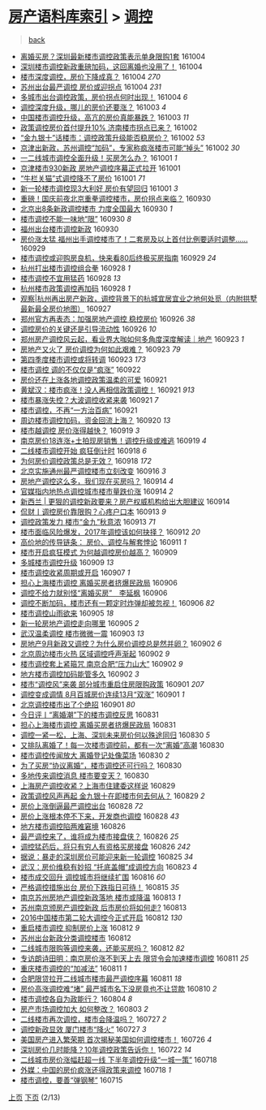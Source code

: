 [房产语料库索引](../../README.md)  > [调控](调控.md)
====
> [back](../README.md)

- [离婚买房？深圳最新楼市调控政策表示单身限购1套](http://jkwz.applinzi.com/ittc/6885272262382453765.html#%E7%A6%BB%E5%A9%9A%E4%B9%B0%E6%88%BF%EF%BC%9F%E6%B7%B1%E5%9C%B3%E6%9C%80%E6%96%B0%E6%A5%BC%E5%B8%82%E8%B0%83%E6%8E%A7%E6%94%BF%E7%AD%96%E8%A1%A8%E7%A4%BA%E5%8D%95%E8%BA%AB%E9%99%90%E8%B4%AD1%E5%A5%97) 161004  
- [深圳楼市调控新政重磅加码，这回离婚也没用了！](http://jkwz.applinzi.com/ittc/6885267354371490821.html#%E6%B7%B1%E5%9C%B3%E6%A5%BC%E5%B8%82%E8%B0%83%E6%8E%A7%E6%96%B0%E6%94%BF%E9%87%8D%E7%A3%85%E5%8A%A0%E7%A0%81%EF%BC%8C%E8%BF%99%E5%9B%9E%E7%A6%BB%E5%A9%9A%E4%B9%9F%E6%B2%A1%E7%94%A8%E4%BA%86%EF%BC%81) 161004  
- [楼市深度调控，房价下降成真？](http://jkwz.applinzi.com/ittc/6885084765027304452.html#%E6%A5%BC%E5%B8%82%E6%B7%B1%E5%BA%A6%E8%B0%83%E6%8E%A7%EF%BC%8C%E6%88%BF%E4%BB%B7%E4%B8%8B%E9%99%8D%E6%88%90%E7%9C%9F%EF%BC%9F) 161004 *270* 
- [苏州出台最严调控 房价或迎拐点](http://jkwz.applinzi.com/ittc/6885105429742355461.html#%E8%8B%8F%E5%B7%9E%E5%87%BA%E5%8F%B0%E6%9C%80%E4%B8%A5%E8%B0%83%E6%8E%A7+%E6%88%BF%E4%BB%B7%E6%88%96%E8%BF%8E%E6%8B%90%E7%82%B9) 161004 *231* 
- [多城市出台调控政策，房价拐点何时出现！](http://jkwz.applinzi.com/ittc/6885091180802475013.html#%E5%A4%9A%E5%9F%8E%E5%B8%82%E5%87%BA%E5%8F%B0%E8%B0%83%E6%8E%A7%E6%94%BF%E7%AD%96%EF%BC%8C%E6%88%BF%E4%BB%B7%E6%8B%90%E7%82%B9%E4%BD%95%E6%97%B6%E5%87%BA%E7%8E%B0%EF%BC%81) 161004 *6* 
- [调控深度升级，哪儿的房价还要涨？](http://jkwz.applinzi.com/ittc/6884372020384498693.html#%E8%B0%83%E6%8E%A7%E6%B7%B1%E5%BA%A6%E5%8D%87%E7%BA%A7%EF%BC%8C%E5%93%AA%E5%84%BF%E7%9A%84%E6%88%BF%E4%BB%B7%E8%BF%98%E8%A6%81%E6%B6%A8%EF%BC%9F) 161003 *4* 
- [中国楼市调控升级，高亢的房价真能暴跌？](http://jkwz.applinzi.com/ittc/6884685331466552324.html#%E4%B8%AD%E5%9B%BD%E6%A5%BC%E5%B8%82%E8%B0%83%E6%8E%A7%E5%8D%87%E7%BA%A7%EF%BC%8C%E9%AB%98%E4%BA%A2%E7%9A%84%E6%88%BF%E4%BB%B7%E7%9C%9F%E8%83%BD%E6%9A%B4%E8%B7%8C%EF%BC%9F) 161003 *11* 
- [政策调控房价首付提升10% 济南楼市拐点已来？](http://jkwz.applinzi.com/ittc/6884541618081760261.html#%E6%94%BF%E7%AD%96%E8%B0%83%E6%8E%A7%E6%88%BF%E4%BB%B7%E9%A6%96%E4%BB%98%E6%8F%90%E5%8D%8710%25+%E6%B5%8E%E5%8D%97%E6%A5%BC%E5%B8%82%E6%8B%90%E7%82%B9%E5%B7%B2%E6%9D%A5%EF%BC%9F) 161002  
- [“金九银十”话楼市：调控政策升级能否稳房价？](http://jkwz.applinzi.com/ittc/6884374017225524228.html#%E2%80%9C%E9%87%91%E4%B9%9D%E9%93%B6%E5%8D%81%E2%80%9D%E8%AF%9D%E6%A5%BC%E5%B8%82%EF%BC%9A%E8%B0%83%E6%8E%A7%E6%94%BF%E7%AD%96%E5%8D%87%E7%BA%A7%E8%83%BD%E5%90%A6%E7%A8%B3%E6%88%BF%E4%BB%B7%EF%BC%9F) 161002 *53* 
- [京津出新政，苏州调控“加码”，专家称疯涨楼市可能“掉头”](http://jkwz.applinzi.com/ittc/6884327949620216837.html#%E4%BA%AC%E6%B4%A5%E5%87%BA%E6%96%B0%E6%94%BF%EF%BC%8C%E8%8B%8F%E5%B7%9E%E8%B0%83%E6%8E%A7%E2%80%9C%E5%8A%A0%E7%A0%81%E2%80%9D%EF%BC%8C%E4%B8%93%E5%AE%B6%E7%A7%B0%E7%96%AF%E6%B6%A8%E6%A5%BC%E5%B8%82%E5%8F%AF%E8%83%BD%E2%80%9C%E6%8E%89%E5%A4%B4%E2%80%9D) 161002 *30* 
- [一二线城市调控全面升级！买房怎么办？](http://jkwz.applinzi.com/ittc/6884155933948642309.html#%E4%B8%80%E4%BA%8C%E7%BA%BF%E5%9F%8E%E5%B8%82%E8%B0%83%E6%8E%A7%E5%85%A8%E9%9D%A2%E5%8D%87%E7%BA%A7%EF%BC%81%E4%B9%B0%E6%88%BF%E6%80%8E%E4%B9%88%E5%8A%9E%EF%BC%9F) 161001 *1* 
- [京津楼市930新政 房地产调控序幕正式拉开](http://jkwz.applinzi.com/ittc/6884149177713427461.html#%E4%BA%AC%E6%B4%A5%E6%A5%BC%E5%B8%82930%E6%96%B0%E6%94%BF+%E6%88%BF%E5%9C%B0%E4%BA%A7%E8%B0%83%E6%8E%A7%E5%BA%8F%E5%B9%95%E6%AD%A3%E5%BC%8F%E6%8B%89%E5%BC%80) 161001  
- [“牛栏关猫”式调控降不了房价](http://jkwz.applinzi.com/ittc/6884122369668416517.html#%E2%80%9C%E7%89%9B%E6%A0%8F%E5%85%B3%E7%8C%AB%E2%80%9D%E5%BC%8F%E8%B0%83%E6%8E%A7%E9%99%8D%E4%B8%8D%E4%BA%86%E6%88%BF%E4%BB%B7) 161001 *71* 
- [新一轮楼市调控现3大利好 房价有望回归](http://jkwz.applinzi.com/ittc/6884042142304961541.html#%E6%96%B0%E4%B8%80%E8%BD%AE%E6%A5%BC%E5%B8%82%E8%B0%83%E6%8E%A7%E7%8E%B03%E5%A4%A7%E5%88%A9%E5%A5%BD+%E6%88%BF%E4%BB%B7%E6%9C%89%E6%9C%9B%E5%9B%9E%E5%BD%92) 161001 *3* 
- [重磅！国庆前夜北京重拳调控楼市，房价拐点来临？](http://jkwz.applinzi.com/ittc/6883765676489049092.html#%E9%87%8D%E7%A3%85%EF%BC%81%E5%9B%BD%E5%BA%86%E5%89%8D%E5%A4%9C%E5%8C%97%E4%BA%AC%E9%87%8D%E6%8B%B3%E8%B0%83%E6%8E%A7%E6%A5%BC%E5%B8%82%EF%BC%8C%E6%88%BF%E4%BB%B7%E6%8B%90%E7%82%B9%E6%9D%A5%E4%B8%B4%EF%BC%9F) 160930  
- [北京出8条新政调控楼市 力度全国最大](http://jkwz.applinzi.com/ittc/6883755775725405189.html#%E5%8C%97%E4%BA%AC%E5%87%BA8%E6%9D%A1%E6%96%B0%E6%94%BF%E8%B0%83%E6%8E%A7%E6%A5%BC%E5%B8%82+%E5%8A%9B%E5%BA%A6%E5%85%A8%E5%9B%BD%E6%9C%80%E5%A4%A7) 160930 *1* 
- [楼市调控不能一味地“限”](http://jkwz.applinzi.com/ittc/6883610303866078213.html#%E6%A5%BC%E5%B8%82%E8%B0%83%E6%8E%A7%E4%B8%8D%E8%83%BD%E4%B8%80%E5%91%B3%E5%9C%B0%E2%80%9C%E9%99%90%E2%80%9D) 160930 *8* 
- [福州出台楼市调控新政](http://jkwz.applinzi.com/ittc/6883596099620701188.html#%E7%A6%8F%E5%B7%9E%E5%87%BA%E5%8F%B0%E6%A5%BC%E5%B8%82%E8%B0%83%E6%8E%A7%E6%96%B0%E6%94%BF) 160930  
- [房价涨太猛 福州出手调控楼市了！二套房及以上首付比例要适时调整......](http://jkwz.applinzi.com/ittc/6883322965600502789.html#%E6%88%BF%E4%BB%B7%E6%B6%A8%E5%A4%AA%E7%8C%9B+%E7%A6%8F%E5%B7%9E%E5%87%BA%E6%89%8B%E8%B0%83%E6%8E%A7%E6%A5%BC%E5%B8%82%E4%BA%86%EF%BC%81%E4%BA%8C%E5%A5%97%E6%88%BF%E5%8F%8A%E4%BB%A5%E4%B8%8A%E9%A6%96%E4%BB%98%E6%AF%94%E4%BE%8B%E8%A6%81%E9%80%82%E6%97%B6%E8%B0%83%E6%95%B4......) 160929  
- [楼市调控或迎购房良机，快来看80后终极买房指南](http://jkwz.applinzi.com/ittc/6883318629818434564.html#%E6%A5%BC%E5%B8%82%E8%B0%83%E6%8E%A7%E6%88%96%E8%BF%8E%E8%B4%AD%E6%88%BF%E8%89%AF%E6%9C%BA%EF%BC%8C%E5%BF%AB%E6%9D%A5%E7%9C%8B80%E5%90%8E%E7%BB%88%E6%9E%81%E4%B9%B0%E6%88%BF%E6%8C%87%E5%8D%97) 160929 *24* 
- [杭州打出楼市调控组合拳](http://jkwz.applinzi.com/ittc/6882963901725017093.html#%E6%9D%AD%E5%B7%9E%E6%89%93%E5%87%BA%E6%A5%BC%E5%B8%82%E8%B0%83%E6%8E%A7%E7%BB%84%E5%90%88%E6%8B%B3) 160928 *1* 
- [楼市调控不宜用猛药](http://jkwz.applinzi.com/ittc/6882858406347555844.html#%E6%A5%BC%E5%B8%82%E8%B0%83%E6%8E%A7%E4%B8%8D%E5%AE%9C%E7%94%A8%E7%8C%9B%E8%8D%AF) 160928 *13* 
- [杭州楼市政策调控再加码](http://jkwz.applinzi.com/ittc/6882713545770271749.html#%E6%9D%AD%E5%B7%9E%E6%A5%BC%E5%B8%82%E6%94%BF%E7%AD%96%E8%B0%83%E6%8E%A7%E5%86%8D%E5%8A%A0%E7%A0%81) 160928 *1* 
- [观察|杭州再出房产新政，调控背景下的杭城宜居宜业之地何处觅（内附拱墅最新最全房价地图）](http://jkwz.applinzi.com/ittc/6882638021278565380.html#%E8%A7%82%E5%AF%9F%7C%E6%9D%AD%E5%B7%9E%E5%86%8D%E5%87%BA%E6%88%BF%E4%BA%A7%E6%96%B0%E6%94%BF%EF%BC%8C%E8%B0%83%E6%8E%A7%E8%83%8C%E6%99%AF%E4%B8%8B%E7%9A%84%E6%9D%AD%E5%9F%8E%E5%AE%9C%E5%B1%85%E5%AE%9C%E4%B8%9A%E4%B9%8B%E5%9C%B0%E4%BD%95%E5%A4%84%E8%A7%85%EF%BC%88%E5%86%85%E9%99%84%E6%8B%B1%E5%A2%85%E6%9C%80%E6%96%B0%E6%9C%80%E5%85%A8%E6%88%BF%E4%BB%B7%E5%9C%B0%E5%9B%BE%EF%BC%89) 160927  
- [郑州官方再表态：加强房地产调控 稳控房价](http://jkwz.applinzi.com/ittc/6882108735790531589.html#%E9%83%91%E5%B7%9E%E5%AE%98%E6%96%B9%E5%86%8D%E8%A1%A8%E6%80%81%EF%BC%9A%E5%8A%A0%E5%BC%BA%E6%88%BF%E5%9C%B0%E4%BA%A7%E8%B0%83%E6%8E%A7+%E7%A8%B3%E6%8E%A7%E6%88%BF%E4%BB%B7) 160926 *38* 
- [调控房价的关键还是引导流动性](http://jkwz.applinzi.com/ittc/6881973952963937284.html#%E8%B0%83%E6%8E%A7%E6%88%BF%E4%BB%B7%E7%9A%84%E5%85%B3%E9%94%AE%E8%BF%98%E6%98%AF%E5%BC%95%E5%AF%BC%E6%B5%81%E5%8A%A8%E6%80%A7) 160926 *10* 
- [郑州房产调控风云起，看业界大咖如何多角度深度解读｜地产](http://jkwz.applinzi.com/ittc/6881003401768338436.html#%E9%83%91%E5%B7%9E%E6%88%BF%E4%BA%A7%E8%B0%83%E6%8E%A7%E9%A3%8E%E4%BA%91%E8%B5%B7%EF%BC%8C%E7%9C%8B%E4%B8%9A%E7%95%8C%E5%A4%A7%E5%92%96%E5%A6%82%E4%BD%95%E5%A4%9A%E8%A7%92%E5%BA%A6%E6%B7%B1%E5%BA%A6%E8%A7%A3%E8%AF%BB%EF%BD%9C%E5%9C%B0%E4%BA%A7) 160923 *1* 
- [房地产又火了 房价调控为何如此艰难？](http://jkwz.applinzi.com/ittc/6880976919222289412.html#%E6%88%BF%E5%9C%B0%E4%BA%A7%E5%8F%88%E7%81%AB%E4%BA%86+%E6%88%BF%E4%BB%B7%E8%B0%83%E6%8E%A7%E4%B8%BA%E4%BD%95%E5%A6%82%E6%AD%A4%E8%89%B0%E9%9A%BE%EF%BC%9F) 160923 *79* 
- [第四季度楼市调控或将转调](http://jkwz.applinzi.com/ittc/6880960535901766661.html#%E7%AC%AC%E5%9B%9B%E5%AD%A3%E5%BA%A6%E6%A5%BC%E5%B8%82%E8%B0%83%E6%8E%A7%E6%88%96%E5%B0%86%E8%BD%AC%E8%B0%83) 160923 *173* 
- [楼市调控 调的不仅仅是“疯涨”](http://jkwz.applinzi.com/ittc/6880607832709268485.html#%E6%A5%BC%E5%B8%82%E8%B0%83%E6%8E%A7+%E8%B0%83%E7%9A%84%E4%B8%8D%E4%BB%85%E4%BB%85%E6%98%AF%E2%80%9C%E7%96%AF%E6%B6%A8%E2%80%9D) 160922  
- [房价还在上涨各地调控政策温柔的可爱](http://jkwz.applinzi.com/ittc/6880454954115924997.html#%E6%88%BF%E4%BB%B7%E8%BF%98%E5%9C%A8%E4%B8%8A%E6%B6%A8%E5%90%84%E5%9C%B0%E8%B0%83%E6%8E%A7%E6%94%BF%E7%AD%96%E6%B8%A9%E6%9F%94%E7%9A%84%E5%8F%AF%E7%88%B1) 160921  
- [黄斌汉：楼市疯涨！没人再相信政策调控！](http://jkwz.applinzi.com/ittc/6880313262494712836.html#%E9%BB%84%E6%96%8C%E6%B1%89%EF%BC%9A%E6%A5%BC%E5%B8%82%E7%96%AF%E6%B6%A8%EF%BC%81%E6%B2%A1%E4%BA%BA%E5%86%8D%E7%9B%B8%E4%BF%A1%E6%94%BF%E7%AD%96%E8%B0%83%E6%8E%A7%EF%BC%81) 160921 *913* 
- [楼市暴涨失控？大波调控收紧来袭](http://jkwz.applinzi.com/ittc/6880299524509139972.html#%E6%A5%BC%E5%B8%82%E6%9A%B4%E6%B6%A8%E5%A4%B1%E6%8E%A7%EF%BC%9F%E5%A4%A7%E6%B3%A2%E8%B0%83%E6%8E%A7%E6%94%B6%E7%B4%A7%E6%9D%A5%E8%A2%AD) 160921 *7* 
- [楼市调控，不再“一方治百病”](http://jkwz.applinzi.com/ittc/6880255703138173957.html#%E6%A5%BC%E5%B8%82%E8%B0%83%E6%8E%A7%EF%BC%8C%E4%B8%8D%E5%86%8D%E2%80%9C%E4%B8%80%E6%96%B9%E6%B2%BB%E7%99%BE%E7%97%85%E2%80%9D) 160921  
- [周边楼市调控加码，资金回流上海？](http://jkwz.applinzi.com/ittc/6879917882619724805.html#%E5%91%A8%E8%BE%B9%E6%A5%BC%E5%B8%82%E8%B0%83%E6%8E%A7%E5%8A%A0%E7%A0%81%EF%BC%8C%E8%B5%84%E9%87%91%E5%9B%9E%E6%B5%81%E4%B8%8A%E6%B5%B7%EF%BC%9F) 160920 *13* 
- [楼市越调控 房价涨得越快？](http://jkwz.applinzi.com/ittc/6879705347480093700.html#%E6%A5%BC%E5%B8%82%E8%B6%8A%E8%B0%83%E6%8E%A7+%E6%88%BF%E4%BB%B7%E6%B6%A8%E5%BE%97%E8%B6%8A%E5%BF%AB%EF%BC%9F) 160919 *3* 
- [南京房价18连涨+土拍现房销售！调控升级或难逃](http://jkwz.applinzi.com/ittc/6879604209061725188.html#%E5%8D%97%E4%BA%AC%E6%88%BF%E4%BB%B718%E8%BF%9E%E6%B6%A8%2B%E5%9C%9F%E6%8B%8D%E7%8E%B0%E6%88%BF%E9%94%80%E5%94%AE%EF%BC%81%E8%B0%83%E6%8E%A7%E5%8D%87%E7%BA%A7%E6%88%96%E9%9A%BE%E9%80%83) 160919 *4* 
- [二线楼市调控开始  疯狂倒计时](http://jkwz.applinzi.com/ittc/6879324994298971141.html#%E4%BA%8C%E7%BA%BF%E6%A5%BC%E5%B8%82%E8%B0%83%E6%8E%A7%E5%BC%80%E5%A7%8B++%E7%96%AF%E7%8B%82%E5%80%92%E8%AE%A1%E6%97%B6) 160918 *6* 
- [为何房价调控政策总是无效？](http://jkwz.applinzi.com/ittc/6879310982689588228.html#%E4%B8%BA%E4%BD%95%E6%88%BF%E4%BB%B7%E8%B0%83%E6%8E%A7%E6%94%BF%E7%AD%96%E6%80%BB%E6%98%AF%E6%97%A0%E6%95%88%EF%BC%9F) 160918 *172* 
- [北京实施通州最严调控楼市立刻改变](http://jkwz.applinzi.com/ittc/6878357046302344196.html#%E5%8C%97%E4%BA%AC%E5%AE%9E%E6%96%BD%E9%80%9A%E5%B7%9E%E6%9C%80%E4%B8%A5%E8%B0%83%E6%8E%A7%E6%A5%BC%E5%B8%82%E7%AB%8B%E5%88%BB%E6%94%B9%E5%8F%98) 160916 *3* 
- [房地产调控这么多，我们现在买房吗？](http://jkwz.applinzi.com/ittc/6877733004385977349.html#%E6%88%BF%E5%9C%B0%E4%BA%A7%E8%B0%83%E6%8E%A7%E8%BF%99%E4%B9%88%E5%A4%9A%EF%BC%8C%E6%88%91%E4%BB%AC%E7%8E%B0%E5%9C%A8%E4%B9%B0%E6%88%BF%E5%90%97%EF%BC%9F) 160914 *4* 
- [官媒指内地热点调控城市楼市量跌价涨](http://jkwz.applinzi.com/ittc/6877696984248501252.html#%E5%AE%98%E5%AA%92%E6%8C%87%E5%86%85%E5%9C%B0%E7%83%AD%E7%82%B9%E8%B0%83%E6%8E%A7%E5%9F%8E%E5%B8%82%E6%A5%BC%E5%B8%82%E9%87%8F%E8%B7%8C%E4%BB%B7%E6%B6%A8) 160914 *2* 
- [新西兰 | 更狠的调控新政要来？房产权威机构给出大胆建议](http://jkwz.applinzi.com/ittc/6877647346225120260.html#%E6%96%B0%E8%A5%BF%E5%85%B0+%7C+%E6%9B%B4%E7%8B%A0%E7%9A%84%E8%B0%83%E6%8E%A7%E6%96%B0%E6%94%BF%E8%A6%81%E6%9D%A5%EF%BC%9F%E6%88%BF%E4%BA%A7%E6%9D%83%E5%A8%81%E6%9C%BA%E6%9E%84%E7%BB%99%E5%87%BA%E5%A4%A7%E8%83%86%E5%BB%BA%E8%AE%AE) 160914  
- [侃财丨调控房价靠限购？心疼户口本](http://jkwz.applinzi.com/ittc/6877472003933602821.html#%E4%BE%83%E8%B4%A2%E4%B8%A8%E8%B0%83%E6%8E%A7%E6%88%BF%E4%BB%B7%E9%9D%A0%E9%99%90%E8%B4%AD%EF%BC%9F%E5%BF%83%E7%96%BC%E6%88%B7%E5%8F%A3%E6%9C%AC) 160913 *9* 
- [调控政策发力 楼市“金九”秋意浓](http://jkwz.applinzi.com/ittc/6877261380884890629.html#%E8%B0%83%E6%8E%A7%E6%94%BF%E7%AD%96%E5%8F%91%E5%8A%9B+%E6%A5%BC%E5%B8%82%E2%80%9C%E9%87%91%E4%B9%9D%E2%80%9D%E7%A7%8B%E6%84%8F%E6%B5%93) 160913 *71* 
- [楼市面临风险爆发，2017年调控该如何抉择？](http://jkwz.applinzi.com/ittc/6876921264496706564.html#%E6%A5%BC%E5%B8%82%E9%9D%A2%E4%B8%B4%E9%A3%8E%E9%99%A9%E7%88%86%E5%8F%91%EF%BC%8C2017%E5%B9%B4%E8%B0%83%E6%8E%A7%E8%AF%A5%E5%A6%82%E4%BD%95%E6%8A%89%E6%8B%A9%EF%BC%9F) 160912 *20* 
- [高价地的传导链条： 房价、调控与解套悖论](http://jkwz.applinzi.com/ittc/6876611323886044164.html#%E9%AB%98%E4%BB%B7%E5%9C%B0%E7%9A%84%E4%BC%A0%E5%AF%BC%E9%93%BE%E6%9D%A1%EF%BC%9A+%E6%88%BF%E4%BB%B7%E3%80%81%E8%B0%83%E6%8E%A7%E4%B8%8E%E8%A7%A3%E5%A5%97%E6%82%96%E8%AE%BA) 160911 *1* 
- [楼市开启疯狂模式 为何越调控房价越高？](http://jkwz.applinzi.com/ittc/6875898678933455877.html#%E6%A5%BC%E5%B8%82%E5%BC%80%E5%90%AF%E7%96%AF%E7%8B%82%E6%A8%A1%E5%BC%8F+%E4%B8%BA%E4%BD%95%E8%B6%8A%E8%B0%83%E6%8E%A7%E6%88%BF%E4%BB%B7%E8%B6%8A%E9%AB%98%EF%BC%9F) 160909  
- [多城楼市调控升级](http://jkwz.applinzi.com/ittc/6875680245109228548.html#%E5%A4%9A%E5%9F%8E%E6%A5%BC%E5%B8%82%E8%B0%83%E6%8E%A7%E5%8D%87%E7%BA%A7) 160909 *13* 
- [楼市调控收紧周期或开启](http://jkwz.applinzi.com/ittc/6874973823589417988.html#%E6%A5%BC%E5%B8%82%E8%B0%83%E6%8E%A7%E6%94%B6%E7%B4%A7%E5%91%A8%E6%9C%9F%E6%88%96%E5%BC%80%E5%90%AF) 160907 *1* 
- [担心上海楼市调控 离婚买房者挤爆民政局](http://jkwz.applinzi.com/ittc/6874756199827899397.html#%E6%8B%85%E5%BF%83%E4%B8%8A%E6%B5%B7%E6%A5%BC%E5%B8%82%E8%B0%83%E6%8E%A7+%E7%A6%BB%E5%A9%9A%E4%B9%B0%E6%88%BF%E8%80%85%E6%8C%A4%E7%88%86%E6%B0%91%E6%94%BF%E5%B1%80) 160906  
- [调控不给力就别怪“离婚买房”　李延枫](http://jkwz.applinzi.com/ittc/6874700159698600964.html#%E8%B0%83%E6%8E%A7%E4%B8%8D%E7%BB%99%E5%8A%9B%E5%B0%B1%E5%88%AB%E6%80%AA%E2%80%9C%E7%A6%BB%E5%A9%9A%E4%B9%B0%E6%88%BF%E2%80%9D%E3%80%80%E6%9D%8E%E5%BB%B6%E6%9E%AB) 160906  
- [调控不断加码，楼市还有一颗定时炸弹却被忽视！](http://jkwz.applinzi.com/ittc/6874630595472262148.html#%E8%B0%83%E6%8E%A7%E4%B8%8D%E6%96%AD%E5%8A%A0%E7%A0%81%EF%BC%8C%E6%A5%BC%E5%B8%82%E8%BF%98%E6%9C%89%E4%B8%80%E9%A2%97%E5%AE%9A%E6%97%B6%E7%82%B8%E5%BC%B9%E5%8D%B4%E8%A2%AB%E5%BF%BD%E8%A7%86%EF%BC%81) 160906 *82* 
- [楼市调控山雨欲来](http://jkwz.applinzi.com/ittc/6874399098232374276.html#%E6%A5%BC%E5%B8%82%E8%B0%83%E6%8E%A7%E5%B1%B1%E9%9B%A8%E6%AC%B2%E6%9D%A5) 160905 *18* 
- [新一轮房地产调控走向哪里](http://jkwz.applinzi.com/ittc/6874317738541057028.html#%E6%96%B0%E4%B8%80%E8%BD%AE%E6%88%BF%E5%9C%B0%E4%BA%A7%E8%B0%83%E6%8E%A7%E8%B5%B0%E5%90%91%E5%93%AA%E9%87%8C) 160905 *2* 
- [武汉温柔调控  楼市微微一震](http://jkwz.applinzi.com/ittc/6873582882618082308.html#%E6%AD%A6%E6%B1%89%E6%B8%A9%E6%9F%94%E8%B0%83%E6%8E%A7++%E6%A5%BC%E5%B8%82%E5%BE%AE%E5%BE%AE%E4%B8%80%E9%9C%87) 160903 *13* 
- [房地产9月新政又调控？为什么房价调控总是然并卵？](http://jkwz.applinzi.com/ittc/6873258557302113285.html#%E6%88%BF%E5%9C%B0%E4%BA%A79%E6%9C%88%E6%96%B0%E6%94%BF%E5%8F%88%E8%B0%83%E6%8E%A7%EF%BC%9F%E4%B8%BA%E4%BB%80%E4%B9%88%E6%88%BF%E4%BB%B7%E8%B0%83%E6%8E%A7%E6%80%BB%E6%98%AF%E7%84%B6%E5%B9%B6%E5%8D%B5%EF%BC%9F) 160902 *6* 
- [北京周边楼市火热 区域调控呼声渐起](http://jkwz.applinzi.com/ittc/6873159513632408580.html#%E5%8C%97%E4%BA%AC%E5%91%A8%E8%BE%B9%E6%A5%BC%E5%B8%82%E7%81%AB%E7%83%AD+%E5%8C%BA%E5%9F%9F%E8%B0%83%E6%8E%A7%E5%91%BC%E5%A3%B0%E6%B8%90%E8%B5%B7) 160902 *9* 
- [楼市调控套上紧箍咒 南京合肥“压力山大”](http://jkwz.applinzi.com/ittc/6873121191291782149.html#%E6%A5%BC%E5%B8%82%E8%B0%83%E6%8E%A7%E5%A5%97%E4%B8%8A%E7%B4%A7%E7%AE%8D%E5%92%92+%E5%8D%97%E4%BA%AC%E5%90%88%E8%82%A5%E2%80%9C%E5%8E%8B%E5%8A%9B%E5%B1%B1%E5%A4%A7%E2%80%9D) 160902 *9* 
- [地方楼市调控加码能管多久](http://jkwz.applinzi.com/ittc/6873073625288147972.html#%E5%9C%B0%E6%96%B9%E6%A5%BC%E5%B8%82%E8%B0%83%E6%8E%A7%E5%8A%A0%E7%A0%81%E8%83%BD%E7%AE%A1%E5%A4%9A%E4%B9%85) 160902 *3* 
- [楼市“调控风”来袭 部分城市重启住房限购政策](http://jkwz.applinzi.com/ittc/6872888626106598404.html#%E6%A5%BC%E5%B8%82%E2%80%9C%E8%B0%83%E6%8E%A7%E9%A3%8E%E2%80%9D%E6%9D%A5%E8%A2%AD+%E9%83%A8%E5%88%86%E5%9F%8E%E5%B8%82%E9%87%8D%E5%90%AF%E4%BD%8F%E6%88%BF%E9%99%90%E8%B4%AD%E6%94%BF%E7%AD%96) 160901 *207* 
- [调控变成调情 8月百城房价连续13月“双涨”](http://jkwz.applinzi.com/ittc/6872838488688428036.html#%E8%B0%83%E6%8E%A7%E5%8F%98%E6%88%90%E8%B0%83%E6%83%85+8%E6%9C%88%E7%99%BE%E5%9F%8E%E6%88%BF%E4%BB%B7%E8%BF%9E%E7%BB%AD13%E6%9C%88%E2%80%9C%E5%8F%8C%E6%B6%A8%E2%80%9D) 160901 *1* 
- [北京调控楼市出了个绝招](http://jkwz.applinzi.com/ittc/6872703305754608644.html#%E5%8C%97%E4%BA%AC%E8%B0%83%E6%8E%A7%E6%A5%BC%E5%B8%82%E5%87%BA%E4%BA%86%E4%B8%AA%E7%BB%9D%E6%8B%9B) 160901 *80* 
- [今日评丨“离婚潮”下的楼市调控反思](http://jkwz.applinzi.com/ittc/6872632057720734724.html#%E4%BB%8A%E6%97%A5%E8%AF%84%E4%B8%A8%E2%80%9C%E7%A6%BB%E5%A9%9A%E6%BD%AE%E2%80%9D%E4%B8%8B%E7%9A%84%E6%A5%BC%E5%B8%82%E8%B0%83%E6%8E%A7%E5%8F%8D%E6%80%9D) 160831  
- [担心上海楼市调控 离婚买房者挤爆民政局](http://jkwz.applinzi.com/ittc/6872435606520595460.html#%E6%8B%85%E5%BF%83%E4%B8%8A%E6%B5%B7%E6%A5%BC%E5%B8%82%E8%B0%83%E6%8E%A7+%E7%A6%BB%E5%A9%9A%E4%B9%B0%E6%88%BF%E8%80%85%E6%8C%A4%E7%88%86%E6%B0%91%E6%94%BF%E5%B1%80) 160831  
- [调控一紧一松，上海、深圳未来房价何以殊途同归](http://jkwz.applinzi.com/ittc/6872228566552544261.html#%E8%B0%83%E6%8E%A7%E4%B8%80%E7%B4%A7%E4%B8%80%E6%9D%BE%EF%BC%8C%E4%B8%8A%E6%B5%B7%E3%80%81%E6%B7%B1%E5%9C%B3%E6%9C%AA%E6%9D%A5%E6%88%BF%E4%BB%B7%E4%BD%95%E4%BB%A5%E6%AE%8A%E9%80%94%E5%90%8C%E5%BD%92) 160830 *5* 
- [又排队离婚了！每一次楼市调控前，都有一次“离婚”高潮](http://jkwz.applinzi.com/ittc/6872204394560488452.html#%E5%8F%88%E6%8E%92%E9%98%9F%E7%A6%BB%E5%A9%9A%E4%BA%86%EF%BC%81%E6%AF%8F%E4%B8%80%E6%AC%A1%E6%A5%BC%E5%B8%82%E8%B0%83%E6%8E%A7%E5%89%8D%EF%BC%8C%E9%83%BD%E6%9C%89%E4%B8%80%E6%AC%A1%E2%80%9C%E7%A6%BB%E5%A9%9A%E2%80%9D%E9%AB%98%E6%BD%AE) 160830  
- [楼市调控传闻放大 离婚登记处像菜场](http://jkwz.applinzi.com/ittc/6872183781313741828.html#%E6%A5%BC%E5%B8%82%E8%B0%83%E6%8E%A7%E4%BC%A0%E9%97%BB%E6%94%BE%E5%A4%A7+%E7%A6%BB%E5%A9%9A%E7%99%BB%E8%AE%B0%E5%A4%84%E5%83%8F%E8%8F%9C%E5%9C%BA) 160830 *2* 
- [为了买房“协议离婚”，楼市调控还可行吗？](http://jkwz.applinzi.com/ittc/6872177326716093445.html#%E4%B8%BA%E4%BA%86%E4%B9%B0%E6%88%BF%E2%80%9C%E5%8D%8F%E8%AE%AE%E7%A6%BB%E5%A9%9A%E2%80%9D%EF%BC%8C%E6%A5%BC%E5%B8%82%E8%B0%83%E6%8E%A7%E8%BF%98%E5%8F%AF%E8%A1%8C%E5%90%97%EF%BC%9F) 160830  
- [多地传来调控消息 楼市要变天？](http://jkwz.applinzi.com/ittc/6872037216032916485.html#%E5%A4%9A%E5%9C%B0%E4%BC%A0%E6%9D%A5%E8%B0%83%E6%8E%A7%E6%B6%88%E6%81%AF+%E6%A5%BC%E5%B8%82%E8%A6%81%E5%8F%98%E5%A4%A9%EF%BC%9F) 160830  
- [上海房产调控收紧？上海市住建委这样说](http://jkwz.applinzi.com/ittc/6871895429070980101.html#%E4%B8%8A%E6%B5%B7%E6%88%BF%E4%BA%A7%E8%B0%83%E6%8E%A7%E6%94%B6%E7%B4%A7%EF%BC%9F%E4%B8%8A%E6%B5%B7%E5%B8%82%E4%BD%8F%E5%BB%BA%E5%A7%94%E8%BF%99%E6%A0%B7%E8%AF%B4) 160829  
- [政策调控风声再起 金九银十在即楼市何去何从？](http://jkwz.applinzi.com/ittc/6871719273126429701.html#%E6%94%BF%E7%AD%96%E8%B0%83%E6%8E%A7%E9%A3%8E%E5%A3%B0%E5%86%8D%E8%B5%B7+%E9%87%91%E4%B9%9D%E9%93%B6%E5%8D%81%E5%9C%A8%E5%8D%B3%E6%A5%BC%E5%B8%82%E4%BD%95%E5%8E%BB%E4%BD%95%E4%BB%8E%EF%BC%9F) 160829 *2* 
- [房价上涨倒逼最严调控出台](http://jkwz.applinzi.com/ittc/6871399058748474373.html#%E6%88%BF%E4%BB%B7%E4%B8%8A%E6%B6%A8%E5%80%92%E9%80%BC%E6%9C%80%E4%B8%A5%E8%B0%83%E6%8E%A7%E5%87%BA%E5%8F%B0) 160828 *72* 
- [房价上涨根本停不下来，开发商也调控](http://jkwz.applinzi.com/ittc/6871399059067241477.html#%E6%88%BF%E4%BB%B7%E4%B8%8A%E6%B6%A8%E6%A0%B9%E6%9C%AC%E5%81%9C%E4%B8%8D%E4%B8%8B%E6%9D%A5%EF%BC%8C%E5%BC%80%E5%8F%91%E5%95%86%E4%B9%9F%E8%B0%83%E6%8E%A7) 160828 *43* 
- [地方楼市调控陷两难窘境](http://jkwz.applinzi.com/ittc/6870622468716364804.html#%E5%9C%B0%E6%96%B9%E6%A5%BC%E5%B8%82%E8%B0%83%E6%8E%A7%E9%99%B7%E4%B8%A4%E9%9A%BE%E7%AA%98%E5%A2%83) 160826  
- [最严调控来了，谁将成为楼市接盘侠？](http://jkwz.applinzi.com/ittc/6870608121952732164.html#%E6%9C%80%E4%B8%A5%E8%B0%83%E6%8E%A7%E6%9D%A5%E4%BA%86%EF%BC%8C%E8%B0%81%E5%B0%86%E6%88%90%E4%B8%BA%E6%A5%BC%E5%B8%82%E6%8E%A5%E7%9B%98%E4%BE%A0%EF%BC%9F) 160826 *25* 
- [调控猛药后，将只有穷人有资格买房接盘](http://jkwz.applinzi.com/ittc/6870608122258916356.html#%E8%B0%83%E6%8E%A7%E7%8C%9B%E8%8D%AF%E5%90%8E%EF%BC%8C%E5%B0%86%E5%8F%AA%E6%9C%89%E7%A9%B7%E4%BA%BA%E6%9C%89%E8%B5%84%E6%A0%BC%E4%B9%B0%E6%88%BF%E6%8E%A5%E7%9B%98) 160826 *242* 
- [据说：暴走的深圳房价可能迎来新一轮调控](http://jkwz.applinzi.com/ittc/6870090502455690245.html#%E6%8D%AE%E8%AF%B4%EF%BC%9A%E6%9A%B4%E8%B5%B0%E7%9A%84%E6%B7%B1%E5%9C%B3%E6%88%BF%E4%BB%B7%E5%8F%AF%E8%83%BD%E8%BF%8E%E6%9D%A5%E6%96%B0%E4%B8%80%E8%BD%AE%E8%B0%83%E6%8E%A7) 160825 *34* 
- [武汉：房价维稳有妙招 “托底盖帽”成调控方向](http://jkwz.applinzi.com/ittc/6869432181126071301.html#%E6%AD%A6%E6%B1%89%EF%BC%9A%E6%88%BF%E4%BB%B7%E7%BB%B4%E7%A8%B3%E6%9C%89%E5%A6%99%E6%8B%9B+%E2%80%9C%E6%89%98%E5%BA%95%E7%9B%96%E5%B8%BD%E2%80%9D%E6%88%90%E8%B0%83%E6%8E%A7%E6%96%B9%E5%90%91) 160823 *4* 
- [楼市成交回升 调控城市将继续扩围](http://jkwz.applinzi.com/ittc/6866880693040317444.html#%E6%A5%BC%E5%B8%82%E6%88%90%E4%BA%A4%E5%9B%9E%E5%8D%87+%E8%B0%83%E6%8E%A7%E5%9F%8E%E5%B8%82%E5%B0%86%E7%BB%A7%E7%BB%AD%E6%89%A9%E5%9B%B4) 160816 *60* 
- [严格调控措施出台 房价下跌指日可待！](http://jkwz.applinzi.com/ittc/6866626847160402949.html#%E4%B8%A5%E6%A0%BC%E8%B0%83%E6%8E%A7%E6%8E%AA%E6%96%BD%E5%87%BA%E5%8F%B0+%E6%88%BF%E4%BB%B7%E4%B8%8B%E8%B7%8C%E6%8C%87%E6%97%A5%E5%8F%AF%E5%BE%85%EF%BC%81) 160815 *35* 
- [南京苏州房地产调控新政落地 楼市或降温](http://jkwz.applinzi.com/ittc/6865767160986731525.html#%E5%8D%97%E4%BA%AC%E8%8B%8F%E5%B7%9E%E6%88%BF%E5%9C%B0%E4%BA%A7%E8%B0%83%E6%8E%A7%E6%96%B0%E6%94%BF%E8%90%BD%E5%9C%B0+%E6%A5%BC%E5%B8%82%E6%88%96%E9%99%8D%E6%B8%A9) 160813 *1* 
- [苏州南京颁房产调控新政 后市房价将如何走?](http://jkwz.applinzi.com/ittc/6865419540212745221.html#%E8%8B%8F%E5%B7%9E%E5%8D%97%E4%BA%AC%E9%A2%81%E6%88%BF%E4%BA%A7%E8%B0%83%E6%8E%A7%E6%96%B0%E6%94%BF+%E5%90%8E%E5%B8%82%E6%88%BF%E4%BB%B7%E5%B0%86%E5%A6%82%E4%BD%95%E8%B5%B0%3F) 160813  
- [2016中国楼市第二轮大调控今正式开启](http://jkwz.applinzi.com/ittc/6865495085021660164.html#2016%E4%B8%AD%E5%9B%BD%E6%A5%BC%E5%B8%82%E7%AC%AC%E4%BA%8C%E8%BD%AE%E5%A4%A7%E8%B0%83%E6%8E%A7%E4%BB%8A%E6%AD%A3%E5%BC%8F%E5%BC%80%E5%90%AF) 160812 *130* 
- [重启楼市调控 抑制房价上涨](http://jkwz.applinzi.com/ittc/6865468358199346180.html#%E9%87%8D%E5%90%AF%E6%A5%BC%E5%B8%82%E8%B0%83%E6%8E%A7+%E6%8A%91%E5%88%B6%E6%88%BF%E4%BB%B7%E4%B8%8A%E6%B6%A8) 160812 *9* 
- [苏州出台新政分类调控楼市](http://jkwz.applinzi.com/ittc/6865460458756244485.html#%E8%8B%8F%E5%B7%9E%E5%87%BA%E5%8F%B0%E6%96%B0%E6%94%BF%E5%88%86%E7%B1%BB%E8%B0%83%E6%8E%A7%E6%A5%BC%E5%B8%82) 160812  
- [二线城市限购等调控来袭，还能买房吗？](http://jkwz.applinzi.com/ittc/6865423892100940804.html#%E4%BA%8C%E7%BA%BF%E5%9F%8E%E5%B8%82%E9%99%90%E8%B4%AD%E7%AD%89%E8%B0%83%E6%8E%A7%E6%9D%A5%E8%A2%AD%EF%BC%8C%E8%BF%98%E8%83%BD%E4%B9%B0%E6%88%BF%E5%90%97%EF%BC%9F) 160812 *82* 
- [专访朗诗田明：南京房价涨不到天上去  限贷令会加速楼市调控](http://jkwz.applinzi.com/ittc/6865222734648443909.html#%E4%B8%93%E8%AE%BF%E6%9C%97%E8%AF%97%E7%94%B0%E6%98%8E%EF%BC%9A%E5%8D%97%E4%BA%AC%E6%88%BF%E4%BB%B7%E6%B6%A8%E4%B8%8D%E5%88%B0%E5%A4%A9%E4%B8%8A%E5%8E%BB++%E9%99%90%E8%B4%B7%E4%BB%A4%E4%BC%9A%E5%8A%A0%E9%80%9F%E6%A5%BC%E5%B8%82%E8%B0%83%E6%8E%A7) 160811 *25* 
- [重庆楼市调控的“加减法”](http://jkwz.applinzi.com/ittc/6865026526701159428.html#%E9%87%8D%E5%BA%86%E6%A5%BC%E5%B8%82%E8%B0%83%E6%8E%A7%E7%9A%84%E2%80%9C%E5%8A%A0%E5%87%8F%E6%B3%95%E2%80%9D) 160811 *1* 
- [合肥限贷拉开二线城市楼市最严调控序幕](http://jkwz.applinzi.com/ittc/6864775740209513476.html#%E5%90%88%E8%82%A5%E9%99%90%E8%B4%B7%E6%8B%89%E5%BC%80%E4%BA%8C%E7%BA%BF%E5%9F%8E%E5%B8%82%E6%A5%BC%E5%B8%82%E6%9C%80%E4%B8%A5%E8%B0%83%E6%8E%A7%E5%BA%8F%E5%B9%95) 160811 *18* 
- [房价高涨调控难“堵”   最严城市名下没房竟也不让贷款](http://jkwz.applinzi.com/ittc/6864791168059180037.html#%E6%88%BF%E4%BB%B7%E9%AB%98%E6%B6%A8%E8%B0%83%E6%8E%A7%E9%9A%BE%E2%80%9C%E5%A0%B5%E2%80%9D+++%E6%9C%80%E4%B8%A5%E5%9F%8E%E5%B8%82%E5%90%8D%E4%B8%8B%E6%B2%A1%E6%88%BF%E7%AB%9F%E4%B9%9F%E4%B8%8D%E8%AE%A9%E8%B4%B7%E6%AC%BE) 160810 *2* 
- [楼市调控各自为政能行？](http://jkwz.applinzi.com/ittc/6862246993707140101.html#%E6%A5%BC%E5%B8%82%E8%B0%83%E6%8E%A7%E5%90%84%E8%87%AA%E4%B8%BA%E6%94%BF%E8%83%BD%E8%A1%8C%EF%BC%9F) 160804 *8* 
- [房产市场调控加大   如何整改？](http://jkwz.applinzi.com/ittc/6862096600738038789.html#%E6%88%BF%E4%BA%A7%E5%B8%82%E5%9C%BA%E8%B0%83%E6%8E%A7%E5%8A%A0%E5%A4%A7+++%E5%A6%82%E4%BD%95%E6%95%B4%E6%94%B9%EF%BC%9F) 160803 *2* 
- [二线楼市再次调控，楼市会降温吗？](http://jkwz.applinzi.com/ittc/6858784278548317189.html#%E4%BA%8C%E7%BA%BF%E6%A5%BC%E5%B8%82%E5%86%8D%E6%AC%A1%E8%B0%83%E6%8E%A7%EF%BC%8C%E6%A5%BC%E5%B8%82%E4%BC%9A%E9%99%8D%E6%B8%A9%E5%90%97%EF%BC%9F) 160727 *2* 
- [调控新政显效 厦门楼市“降火”](http://jkwz.applinzi.com/ittc/6859560217985156100.html#%E8%B0%83%E6%8E%A7%E6%96%B0%E6%94%BF%E6%98%BE%E6%95%88+%E5%8E%A6%E9%97%A8%E6%A5%BC%E5%B8%82%E2%80%9C%E9%99%8D%E7%81%AB%E2%80%9D) 160727 *3* 
- [美国房产进入繁荣期 首次揭秘美国如何调控楼市！](http://jkwz.applinzi.com/ittc/6859114284923225093.html#%E7%BE%8E%E5%9B%BD%E6%88%BF%E4%BA%A7%E8%BF%9B%E5%85%A5%E7%B9%81%E8%8D%A3%E6%9C%9F+%E9%A6%96%E6%AC%A1%E6%8F%AD%E7%A7%98%E7%BE%8E%E5%9B%BD%E5%A6%82%E4%BD%95%E8%B0%83%E6%8E%A7%E6%A5%BC%E5%B8%82%EF%BC%81) 160726 *4* 
- [深圳房价几时能降？10年调控政策告诉你！](http://jkwz.applinzi.com/ittc/6857602957243319301.html#%E6%B7%B1%E5%9C%B3%E6%88%BF%E4%BB%B7%E5%87%A0%E6%97%B6%E8%83%BD%E9%99%8D%EF%BC%9F10%E5%B9%B4%E8%B0%83%E6%8E%A7%E6%94%BF%E7%AD%96%E5%91%8A%E8%AF%89%E4%BD%A0%EF%BC%81) 160722 *14* 
- [二线城市房价涨幅赶超一线 下半年调控升级“一城一策”](http://jkwz.applinzi.com/ittc/6856305419768824837.html#%E4%BA%8C%E7%BA%BF%E5%9F%8E%E5%B8%82%E6%88%BF%E4%BB%B7%E6%B6%A8%E5%B9%85%E8%B5%B6%E8%B6%85%E4%B8%80%E7%BA%BF+%E4%B8%8B%E5%8D%8A%E5%B9%B4%E8%B0%83%E6%8E%A7%E5%8D%87%E7%BA%A7%E2%80%9C%E4%B8%80%E5%9F%8E%E4%B8%80%E7%AD%96%E2%80%9D) 160718  
- [外媒：中国的房价疯涨还得政策来调控](http://jkwz.applinzi.com/ittc/6856240203274126341.html#%E5%A4%96%E5%AA%92%EF%BC%9A%E4%B8%AD%E5%9B%BD%E7%9A%84%E6%88%BF%E4%BB%B7%E7%96%AF%E6%B6%A8%E8%BF%98%E5%BE%97%E6%94%BF%E7%AD%96%E6%9D%A5%E8%B0%83%E6%8E%A7) 160718 *1* 
- [楼市调控，要善“弹钢琴”](http://jkwz.applinzi.com/ittc/6855024677046715396.html#%E6%A5%BC%E5%B8%82%E8%B0%83%E6%8E%A7%EF%BC%8C%E8%A6%81%E5%96%84%E2%80%9C%E5%BC%B9%E9%92%A2%E7%90%B4%E2%80%9D) 160715  


 [上页](调控3.md) [下页](调控1.md)          (2/13)